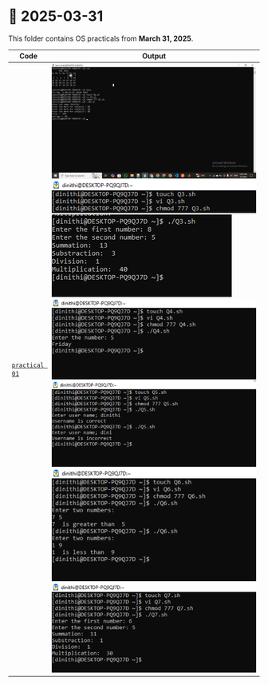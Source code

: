 # 📅 2025-03-31
This folder contains OS practicals from **March 31, 2025**.

| Code  | Output |
|------|------|
| [`practical 01`](./Codes/exercise.txt)  |  ![01](./Outputs/1.png) ![02](./Outputs/2.png) ![03](./Outputs/3.png)![04](./Outputs/4.png)![05](./Outputs/5.png)![06](./Outputs/6.png)![07](./Outputs/7.png)|
